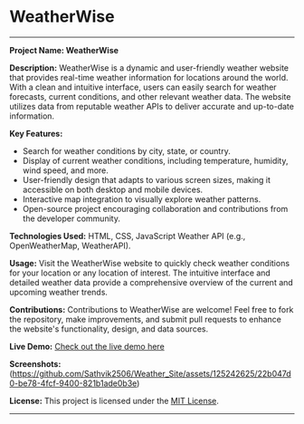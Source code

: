 # WeatherWise

---

**Project Name: WeatherWise**

**Description:**
WeatherWise is a dynamic and user-friendly weather website that provides real-time weather information for locations around the world. With a clean and intuitive interface, users can easily search for weather forecasts, current conditions, and other relevant weather data. The website utilizes data from reputable weather APIs to deliver accurate and up-to-date information.

**Key Features:**
- Search for weather conditions by city, state, or country.
- Display of current weather conditions, including temperature, humidity, wind speed, and more.
- User-friendly design that adapts to various screen sizes, making it accessible on both desktop and mobile devices.
- Interactive map integration to visually explore weather patterns.
- Open-source project encouraging collaboration and contributions from the developer community.

**Technologies Used:**
HTML, CSS, JavaScript Weather API (e.g., OpenWeatherMap, WeatherAPI).

**Usage:**
Visit the WeatherWise website to quickly check weather conditions for your location or any location of interest. The intuitive interface and detailed weather data provide a comprehensive overview of the current and upcoming weather trends.

**Contributions:**
Contributions to WeatherWise are welcome! Feel free to fork the repository, make improvements, and submit pull requests to enhance the website's functionality, design, and data sources.

**Live Demo:**
[Check out the live demo here](https://Sathvik2506/WeatherWise/Video)

**Screenshots:**
(https://github.com/Sathvik2506/Weather_Site/assets/125242625/22b047d0-be78-4fcf-9400-821b1ade0b3e)


**License:**
This project is licensed under the [MIT License](LICENSE).

---

